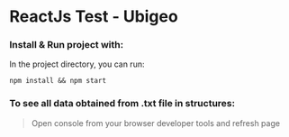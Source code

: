 
# ReactJs Test - Ubigeo
### Install & Run project with:

In the project directory, you can run:

```npm install && npm start ```

### To see all data obtained from .txt file in structures:

> Open console from your browser developer tools and refresh page

